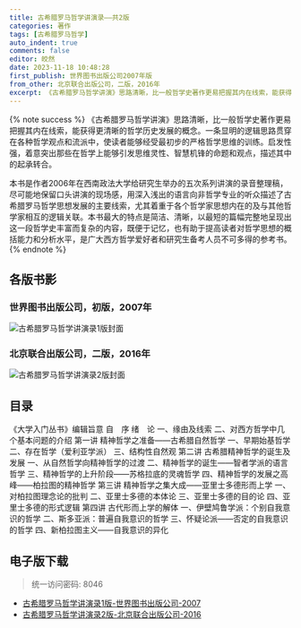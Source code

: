 ```yaml
---
title: 古希腊罗马哲学讲演录——共2版
categories: 著作
tags: [古希腊罗马哲学]
auto_indent: true
comments: false
editor: 皎然
date: 2023-11-18 10:48:28
first_publish: 世界图书出版公司2007年版
from_other: 北京联合出版公司，二版，2016年
excerpt: 《古希腊罗马哲学讲演》思路清晰，比一般哲学史著作更易把握其内在线索，能获得更清晰的哲学历史发展的概念。一条显明的逻辑思路贯穿在各种哲学观点和流派中，使读者能够经受最初步的严格哲学思维的训练。启发性强，着意突出那些在哲学上能够引发思维灵性、智慧机锋的命题和观点，描述其中的起承转合。
---
```

{% note success %}
《古希腊罗马哲学讲演》思路清晰，比一般哲学史著作更易把握其内在线索，能获得更清晰的哲学历史发展的概念。一条显明的逻辑思路贯穿在各种哲学观点和流派中，使读者能够经受最初步的严格哲学思维的训练。启发性强，着意突出那些在哲学上能够引发思维灵性、智慧机锋的命题和观点，描述其中的起承转合。

本书是作者2006年在西南政法大学给研究生举办的五次系列讲演的录音整理稿，尽可能地保留口头讲演的现场感，用深入浅出的语言向非哲学专业的听众描述了古希腊罗马哲学思想发展的主要线索，尤其着重于各个哲学家思想内在的及与其他哲学家相互的逻辑关联。本书最大的特点是简洁、清晰，以最短的篇幅完整地呈现出这一段哲学史丰富而复杂的内容，既便于记忆，也有助于提高读者对哲学思想的概括能力和分析水平，是广大西方哲学爱好者和研究生备考人员不可多得的参考书。
{% endnote %}
## 各版书影
### 世界图书出版公司，初版，2007年
![古希腊罗马哲学讲演录1版封面](/images/古希腊罗马哲学讲演录1版封面.png)
### 北京联合出版公司，二版，2016年
![古希腊罗马哲学讲演录2版封面](/images/古希腊罗马哲学讲演录2版封面.jpg)

## 目录
《大学入门丛书》编辑旨意
自　序
绪　论
一、缘由及线索
二、对西方哲学中几个基本问题的介绍
第一讲 精神哲学之准备——古希腊自然哲学
一、早期始基哲学
二、存在哲学（爱利亚学派）
三、结构性自然观
第二讲 古希腊精神哲学的诞生及发展
一、从自然哲学向精神哲学的过渡
二、精神哲学的诞生——智者学派的语言哲学
三、精神哲学的上升阶段——苏格拉底的灵魂哲学
四、精神哲学的发展之高峰——柏拉图的精神哲学
第三讲 精神哲学之集大成——亚里士多德形而上学
一、对柏拉图理念论的批判
二、亚里士多德的本体论
三、亚里士多德的目的论
四、亚里士多德的形式逻辑
第四讲 古代形而上学的解体
一、伊壁鸠鲁学派：个别自我意识的哲学
二、斯多亚派：普遍自我意识的哲学
三、怀疑论派——否定的自我意识的哲学
四、新柏拉图主义——自我意识的异化

## 电子版下载
> 统一访问密码: 8046

- [古希腊罗马哲学讲演录1版-世界图书出版公司-2007](https://url92.ctfile.com/f/21466692-976339168-aa1c93?p=8046)
- [古希腊罗马哲学讲演录2版-北京联合出版公司-2016](https://url92.ctfile.com/f/21466692-976339186-44384a?p=8046)

